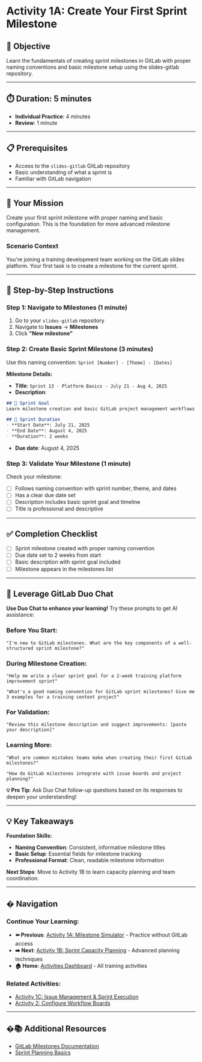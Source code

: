 # Activity 1A: Create Your First Sprint Milestone

## 🎯 **Objective**
Learn the fundamentals of creating sprint milestones in GitLab with proper naming conventions and basic milestone setup using the slides-gitlab repository.

---

## ⏱️ **Duration**: 5 minutes
- **Individual Practice**: 4 minutes
- **Review**: 1 minute

---

## 📋 **Prerequisites**
- Access to the `slides-gitlab` GitLab repository
- Basic understanding of what a sprint is
- Familiar with GitLab navigation

---

## 🚀 **Your Mission**

Create your first sprint milestone with proper naming and basic configuration. This is the foundation for more advanced milestone management.

### **Scenario Context**
You're joining a training development team working on the GitLab slides platform. Your first task is to create a milestone for the current sprint.

---

## 📝 **Step-by-Step Instructions**

### **Step 1: Navigate to Milestones** (1 minute)
1. Go to your `slides-gitlab` repository
2. Navigate to **Issues** → **Milestones**
3. Click **"New milestone"**

### **Step 2: Create Basic Sprint Milestone** (3 minutes)
Use this naming convention: `Sprint [Number] - [Theme] - [Dates]`

**Milestone Details:**
- **Title**: `Sprint 13 - Platform Basics - July 21 - Aug 4, 2025`
- **Description**: 
```markdown
## 🎯 Sprint Goal
Learn milestone creation and basic GitLab project management workflows.

## 📅 Sprint Duration
- **Start Date**: July 21, 2025
- **End Date**: August 4, 2025
- **Duration**: 2 weeks
```
- **Due date**: August 4, 2025

### **Step 3: Validate Your Milestone** (1 minute)
Check your milestone:
- [ ] Follows naming convention with sprint number, theme, and dates
- [ ] Has a clear due date set
- [ ] Description includes basic sprint goal and timeline
- [ ] Title is professional and descriptive

---

## ✅ **Completion Checklist**

- [ ] Sprint milestone created with proper naming convention
- [ ] Due date set to 2 weeks from start
- [ ] Basic description with sprint goal included
- [ ] Milestone appears in the milestones list

---

## 🤖 **Leverage GitLab Duo Chat**

**Use Duo Chat to enhance your learning!** Try these prompts to get AI assistance:

### **Before You Start:**
```
"I'm new to GitLab milestones. What are the key components of a well-structured sprint milestone?"
```

### **During Milestone Creation:**
```
"Help me write a clear sprint goal for a 2-week training platform improvement sprint"
```

```
"What's a good naming convention for GitLab sprint milestones? Give me 3 examples for a training content project"
```

### **For Validation:**
```
"Review this milestone description and suggest improvements: [paste your description]"
```

### **Learning More:**
```
"What are common mistakes teams make when creating their first GitLab milestones?"
```

```
"How do GitLab milestones integrate with issue boards and project planning?"
```

**💡 Pro Tip**: Ask Duo Chat follow-up questions based on its responses to deepen your understanding!

---

## 💡 **Key Takeaways**

**Foundation Skills:**
- **Naming Convention**: Consistent, informative milestone titles
- **Basic Setup**: Essential fields for milestone tracking
- **Professional Format**: Clean, readable milestone information

**Next Steps**: Move to Activity 1B to learn capacity planning and team coordination.

---

## � **Navigation**

### **Continue Your Learning:**
- **⬅️ Previous**: [Activity 1A: Milestone Simulator](/activities/milestone-simulator) - Practice without GitLab access
- **➡️ Next**: [Activity 1B: Sprint Capacity Planning](04b-sprint-capacity-planning.md) - Advanced planning techniques
- **🏠 Home**: [Activities Dashboard](/activities) - All training activities

### **Related Activities:**
- [Activity 1C: Issue Management & Sprint Execution](04c-issue-management-sprint-execution.md)
- [Activity 2: Configure Workflow Boards](06-configure-workflow-board.md)

---

## �📚 **Additional Resources**
- [GitLab Milestones Documentation](https://docs.gitlab.com/ee/user/project/milestones/)
- [Sprint Planning Basics](https://docs.gitlab.com/ee/topics/agile_delivery/)
